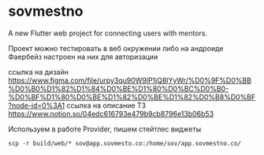 # sovmestno

A new Flutter web project for connecting users with mentors.

Проект можно тестировать в веб окружении либо на андроиде Фаербейз настроен на них для авторизации

ссылка на дизайн
https://www.figma.com/file/urpy3qu90W9lP1jQ8lYyWr/%D0%9F%D0%BB%D0%B0%D1%82%D1%84%D0%BE%D1%80%D0%BC%D0%B0-%D0%BF%D1%80%D0%BE%D1%82%D0%BE%D1%82%D0%B8%D0%BF?node-id=0%3A1
ссылка на описание ТЗ
https://www.notion.so/04edc616793e479b9cb8796e13b06b53

Используем в работе Provider, пишем стейтлес виджеты

```scp -r build/web/* sov@app.sovmesto.co:/home/sov/app.sovmestno.co/```